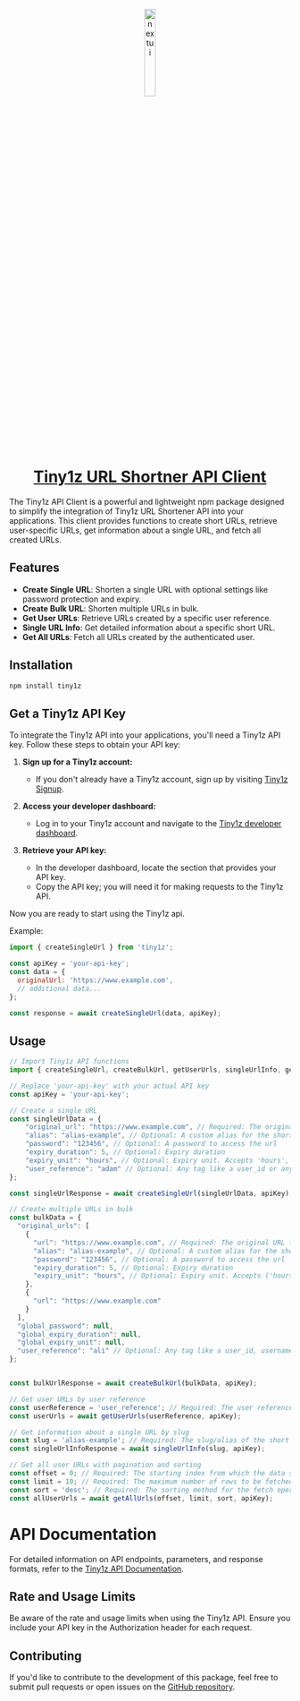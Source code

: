 <p align="center">
  <a href="https://tiny1z.com">
      <img width="20%" src="https://tiny1z.com/assets/logo.png" alt="nextui" />
      <h1 align="center">Tiny1z URL Shortner  API Client</h1>
  </a>
</p>

The Tiny1z API Client is a powerful and lightweight npm package designed to simplify the integration of Tiny1z URL Shortener API into your applications. This client provides functions to create short URLs, retrieve user-specific URLs, get information about a single URL, and fetch all created URLs.

## Features

- **Create Single URL**: Shorten a single URL with optional settings like password protection and expiry.
- **Create Bulk URL**: Shorten multiple URLs in bulk.
- **Get User URLs**: Retrieve URLs created by a specific user reference.
- **Single URL Info**: Get detailed information about a specific short URL.
- **Get All URLs**: Fetch all URLs created by the authenticated user.

## Installation

```bash
npm install tiny1z
```

## Get a Tiny1z API Key

To integrate the Tiny1z API into your applications, you'll need a Tiny1z API key. Follow these steps to obtain your API key:

1. **Sign up for a Tiny1z account:**
   - If you don't already have a Tiny1z account, sign up by visiting [Tiny1z Signup](https://tiny1z.com/signup).

2. **Access your developer dashboard:**
   - Log in to your Tiny1z account and navigate to the [Tiny1z developer dashboard](https://tiny1z.com/account/api-dashboard).

3. **Retrieve your API key:**
   - In the developer dashboard, locate the section that provides your API key.
   - Copy the API key; you will need it for making requests to the Tiny1z API.

Now you are ready to start using the Tiny1z api.

Example:
```javascript
import { createSingleUrl } from 'tiny1z';

const apiKey = 'your-api-key';
const data = {
  originalUrl: 'https://www.example.com',
  // additional data...
};

const response = await createSingleUrl(data, apiKey);
```

## Usage

```javascript
// Import Tiny1z API functions
import { createSingleUrl, createBulkUrl, getUserUrls, singleUrlInfo, getAllUrls } from 'tiny1z';

// Replace 'your-api-key' with your actual API key
const apiKey = 'your-api-key';

// Create a single URL
const singleUrlData = {
    "original_url": "https://www.example.com", // Required: The original URL to be shortened.
    "alias": "alias-example", // Optional: A custom alias for the shortened URL.
    "password": "123456", // Optional: A password to access the url
    "expiry_duration": 5, // Optional: Expiry duration
    "expiry_unit": "hours", // Optional: Expiry unit. Accepts 'hours', 'days' or 'months' only.
    "user_reference": "adam" // Optional: Any tag like a user_id or anything you wish to label this url with
};

const singleUrlResponse = await createSingleUrl(singleUrlData, apiKey);

// Create multiple URLs in bulk
const bulkData = {
  "original_urls": [
    {
      "url": "https://www.example.com", // Required: The original URL to be shortened.
      "alias": "alias-example", // Optional: A custom alias for the shortened URL.
      "password": "123456", // Optional: A password to access the url  **overrides the global password**
      "expiry_duration": 5, // Optional: Expiry duration
      "expiry_unit": "hours", // Optional: Expiry unit. Accepts ('hours', 'days' or 'months') only.
    },
    {
      "url": "https://www.example.com"
    }
  ],
  "global_password": null,
  "global_expiry_duration": null,
  "global_expiry_unit": null,
  "user_reference": "ali" // Optional: Any tag like a user_id, username or anything you wish to label this urls with
};


const bulkUrlResponse = await createBulkUrl(bulkData, apiKey);

// Get user URLs by user reference
const userReference = 'user_reference'; // Required: The user reference used when creating the URLs.
const userUrls = await getUserUrls(userReference, apiKey);

// Get information about a single URL by slug
const slug = 'alias-example'; // Required: The slug/alias of the short URL you want to fetch.
const singleUrlInfoResponse = await singleUrlInfo(slug, apiKey);

// Get all user URLs with pagination and sorting
const offset = 0; // Required: The starting index from which the data should be fetched.
const limit = 10; // Required: The maximum number of rows to be fetched.
const sort = 'desc'; // Required: The sorting method for the fetch operation ('desc' or 'asc').
const allUserUrls = await getAllUrls(offset, limit, sort, apiKey);

```

# API Documentation

For detailed information on API endpoints, parameters, and response formats, refer to the [Tiny1z API Documentation](https://t1z.li/tiny1z-api).

## Rate and Usage Limits

Be aware of the rate and usage limits when using the Tiny1z API. Ensure you include your API key in the Authorization header for each request.

## Contributing

If you'd like to contribute to the development of this package, feel free to submit pull requests or open issues on the [GitHub repository](https://github.com/ma7ot/tiny1z).

